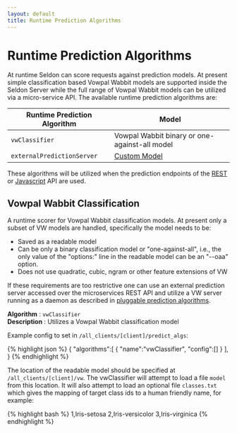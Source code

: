 ```yaml
---
layout: default
title: Runtime Prediction Algorithms 
---
```


# Runtime Prediction Algorithms

At runtime Seldon can score requests against prediction models. At present simple classification based Vowpal Wabbit models are supported inside the Seldon Server while the full range of Vowpal Wabbit models can be utilized via a micro-service API. The available runtime prediction algorithms are:

**Runtime Prediction Algorithm** | **Model**
--|--
`vwClassifier` | Vowpal Wabbit binary or one-against-all model
`externalPredictionServer` | [Custom Model](pluggable-prediction-algorithms.html)


These algorithms will be utilized when the prediction endpoints of the [REST](api-oauth.html#predictive-scoring) or [Javascript](api-javascript.html#predictive-scoring) API are used.

## Vowpal Wabbit Classification <a name="vw"></a>

A runtime scorer for Vowpal Wabbit classification models. At present only a subset of VW models are handled, specifically the model needs to be:

 * Saved as a readable model
 * Can be only a binary classification model or "one-against-all", i.e., the only value of the "options:" line in the readable model can be an "--oaa" option.
 * Does not use quadratic, cubic, ngram or other feature extensions of VW

If these requirements are too restrictive one can use an external prediction server accessed over the microservices REST API and utilize a VW server running as a daemon as described in [pluggable prediction algorithms](pluggable-prediction-algorithms.html#prediction-python-vw).

 **Algorithm** : `vwClassifier`  
 **Description** : Utilizes a Vowpal Wabbit classification model   

Example config to set in `/all_clients/[client]/predict_algs`:

{% highlight json %}
 {
  "algorithms":[
   {
   "name":"vwClassifier",
   "config":[]
   }
  ],
 }
{% endhighlight %}


The location of the readable model should be specified at `/all_clients/[client]/vw`. The vwClassifier will attempt to load a file `model` from this location. It will also attempt to load an optional file `classes.txt` which gives the mapping of target class ids to a human friendly name, for example:

{% highlight bash %}
1,Iris-setosa
2,Iris-versicolor
3,Iris-virginica
{% endhighlight %}


